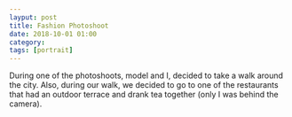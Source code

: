 ```yaml
---
layput: post
title: Fashion Photoshoot
date: 2018-10-01 01:00
category: 
tags: [portrait]
---
```


During one of the photoshoots, model and I, decided to take a walk around the city. Also, during our walk, we decided to go to one of the restaurants that had an outdoor terrace and drank tea together (only I was behind the camera).